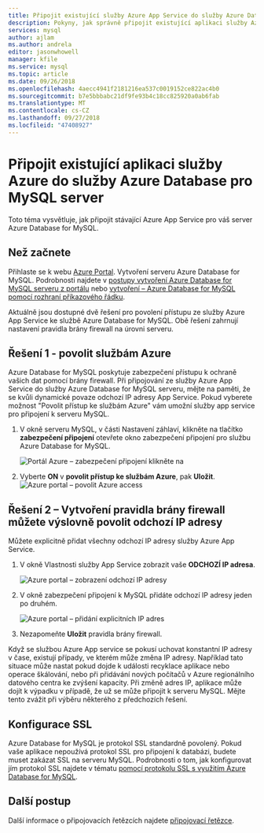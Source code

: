 ```yaml
---
title: Připojit existující služby Azure App Service do služby Azure Database for MySQL
description: Pokyny, jak správně připojit existující aplikaci služby Azure do služby Azure Database for MySQL
services: mysql
author: ajlam
ms.author: andrela
editor: jasonwhowell
manager: kfile
ms.service: mysql
ms.topic: article
ms.date: 09/26/2018
ms.openlocfilehash: 4aecc4941f2181216ea537c0019152ce822ac4b0
ms.sourcegitcommit: b7e5bbbabc21df9fe93b4c18cc825920a0ab6fab
ms.translationtype: MT
ms.contentlocale: cs-CZ
ms.lasthandoff: 09/27/2018
ms.locfileid: "47408927"
---
```

# <a name="connect-an-existing-azure-app-service-to-azure-database-for-mysql-server"></a>Připojit existující aplikaci služby Azure do služby Azure Database pro MySQL server
Toto téma vysvětluje, jak připojit stávající Azure App Service pro váš server Azure Database for MySQL.

## <a name="before-you-begin"></a>Než začnete
Přihlaste se k webu [Azure Portal](https://portal.azure.com). Vytvoření serveru Azure Database for MySQL. Podrobnosti najdete v [postupy vytvoření Azure Database for MySQL serveru z portálu](quickstart-create-mysql-server-database-using-azure-portal.md) nebo [vytvoření – Azure Database for MySQL pomocí rozhraní příkazového řádku](quickstart-create-mysql-server-database-using-azure-cli.md).

Aktuálně jsou dostupné dvě řešení pro povolení přístupu ze služby Azure App Service ke službě Azure Database for MySQL. Obě řešení zahrnují nastavení pravidla brány firewall na úrovni serveru.

## <a name="solution-1---allow-azure-services"></a>Řešení 1 - povolit službám Azure
Azure Database for MySQL poskytuje zabezpečení přístupu k ochraně vašich dat pomocí brány firewall. Při připojování ze služby Azure App Service do služby Azure Database for MySQL serveru, mějte na paměti, že se kvůli dynamické povaze odchozí IP adresy App Service. Pokud vyberete možnost "Povolit přístup ke službám Azure" vám umožní služby app service pro připojení k serveru MySQL.

1. V okně serveru MySQL, v části Nastavení záhlaví, klikněte na tlačítko **zabezpečení připojení** otevřete okno zabezpečení připojení pro službu Azure Database for MySQL.

   ![Portál Azure – zabezpečení připojení klikněte na](./media/howto-connect-webapp/1-connection-security.png)

2. Vyberte **ON** v **povolit přístup ke službám Azure**, pak **Uložit**.
   ![Azure portal – povolit Azure access](./media/howto-connect-webapp/allow-azure.png)

## <a name="solution-2---create-a-firewall-rule-to-explicitly-allow-outbound-ips"></a>Řešení 2 – Vytvoření pravidla brány firewall můžete výslovně povolit odchozí IP adresy
Můžete explicitně přidat všechny odchozí IP adresy služby Azure App Service.

1. V okně Vlastnosti služby App Service zobrazit vaše **ODCHOZÍ IP adresa**.

   ![Azure portal – zobrazení odchozí IP adresy](./media/howto-connect-webapp/2_1-outbound-ip-address.png)

2. V okně zabezpečení připojení k MySQL přidáte odchozí IP adresy jeden po druhém.

   ![Azure portal – přidání explicitních IP adres](./media/howto-connect-webapp/2_2-add-explicit-ips.png)

3. Nezapomeňte **Uložit** pravidla brány firewall.

Když se službou Azure App service se pokusí uchovat konstantní IP adresy v čase, existují případy, ve kterém může změna IP adresy. Například tato situace může nastat pokud dojde k události recyklace aplikace nebo operace škálování, nebo při přidávání nových počítačů v Azure regionálního datového centra ke zvýšení kapacity. Při změně adres IP, aplikace může dojít k výpadku v případě, že už se může připojit k serveru MySQL. Mějte tento zvážit při výběru některého z předchozích řešení.

## <a name="ssl-configuration"></a>Konfigurace SSL
Azure Database for MySQL je protokol SSL standardně povolený. Pokud vaše aplikace nepoužívá protokol SSL pro připojení k databázi, budete muset zakázat SSL na serveru MySQL. Podrobnosti o tom, jak konfigurovat jím protokol SSL najdete v tématu [pomocí protokolu SSL s využitím Azure Database for MySQL](howto-configure-ssl.md).

## <a name="next-steps"></a>Další postup
Další informace o připojovacích řetězcích najdete [připojovací řetězce](howto-connection-string.md).
